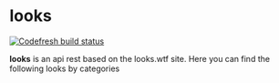 # looks

[![Codefresh build status]( https://g.codefresh.io/api/badges/pipeline/hambrientoapp/default%2FLooks?type=cf-1)]( https%3A%2F%2Fg.codefresh.io%2Fpublic%2Faccounts%2Fhambrientoapp%2Fpipelines%2F5e021dc56baea5956bde79a5)

**looks** is an api rest based on the looks.wtf site. Here you can find the following looks by categories
